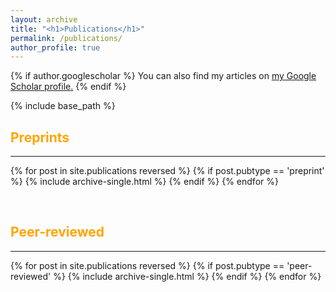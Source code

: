 ```yaml
---
layout: archive
title: "<h1>Publications</h1>"
permalink: /publications/
author_profile: true
---
```


{% if author.googlescholar %}
  You can also find my articles on <u><a href="{{author.googlescholar}}">my Google Scholar profile</a>.</u>
{% endif %}

{% include base_path %}

<!---
<h2><b><font color = 'orange'>In press</font></b></h2><hr>

{% for post in site.publications reversed %}
  {% if post.pubtype == 'in-press' %}
      {% include archive-single.html %}
  {% endif %}
{% endfor %}

<br>
-->


<h2><b><font color = 'orange'>Preprints</font></b></h2><hr>

{% for post in site.publications reversed %}
  {% if post.pubtype == 'preprint' %}
      {% include archive-single.html %}
  {% endif %}
{% endfor %}


<br>

<h2><b><font color = 'orange'>Peer-reviewed</font></b></h2><hr>

{% for post in site.publications reversed %}
  {% if post.pubtype == 'peer-reviewed' %}
      {% include archive-single.html %}
  {% endif %}
{% endfor %}
